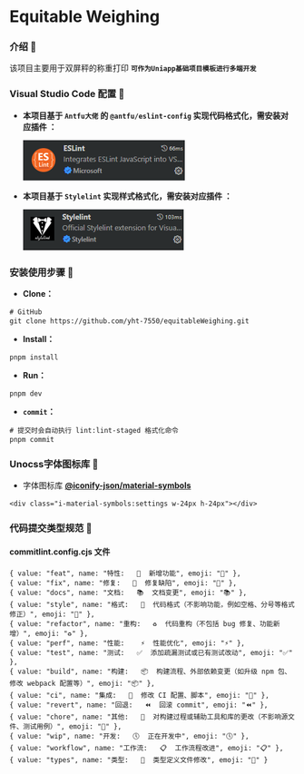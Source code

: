 # Equitable Weighing

### 介绍 📖

该项目主要用于双屏秤的称重打印 **`可作为Uniapp基础项目模板进行多端开发`**

### Visual Studio Code 配置 🎡

- **本项目基于 `Antfu大佬` 的 `@antfu/eslint-config` 实现代码格式化，需安装对应插件 ：** 

  ![alt text](img_eslint.png)
- **本项目基于 `Stylelint` 实现样式格式化，需安装对应插件 ：** 

  ![alt text](img_stylelint.png)


### 安装使用步骤 📔

- **Clone：**

```text
# GitHub
git clone https://github.com/yht-7550/equitableWeighing.git
```

- **Install：**

```text
pnpm install
```

- **Run：**

```text
pnpm dev
```

- **`commit`：**

```
# 提交时会自动执行 lint:lint-staged 格式化命令
pnpm commit
```

### Unocss字体图标库 🎨
* 字体图标库 **[@iconify-json/material-symbols](https://icon-sets.iconify.design/material-symbols)**
```
<div class="i-material-symbols:settings w-24px h-24px"></div>
```
### 代码提交类型规范 🔨

#### commitlint.config.cjs 文件

```
{ value: "feat", name: "特性:   🚀  新增功能", emoji: "🚀" },
{ value: "fix", name: "修复:   🐞  修复缺陷", emoji: "🐞" },
{ value: "docs", name: "文档:   📚  文档变更", emoji: "📚" },
{ value: "style", name: "格式:   🎨  代码格式（不影响功能，例如空格、分号等格式修正）", emoji: "🎨" },
{ value: "refactor", name: "重构:   ♻️  代码重构（不包括 bug 修复、功能新增）", emoji: "♻️" },
{ value: "perf", name: "性能:    ⚡️  性能优化", emoji: "⚡️" },
{ value: "test", name: "测试:   ✅  添加疏漏测试或已有测试改动", emoji: "✅" },
{ value: "build", name: "构建:   📦️  构建流程、外部依赖变更（如升级 npm 包、修改 webpack 配置等）", emoji: "📦️" },
{ value: "ci", name: "集成:   🎡  修改 CI 配置、脚本", emoji: "🎡" },
{ value: "revert", name: "回退:   ⏪️  回滚 commit", emoji: "⏪️" },
{ value: "chore", name: "其他:   🔨  对构建过程或辅助工具和库的更改（不影响源文件、测试用例）", emoji: "🔨" },
{ value: "wip", name: "开发:   🕔  正在开发中", emoji: "🕔" },
{ value: "workflow", name: "工作流:   📋  工作流程改进", emoji: "📋" },
{ value: "types", name: "类型:   🔰  类型定义文件修改", emoji: "🔰" }
```
